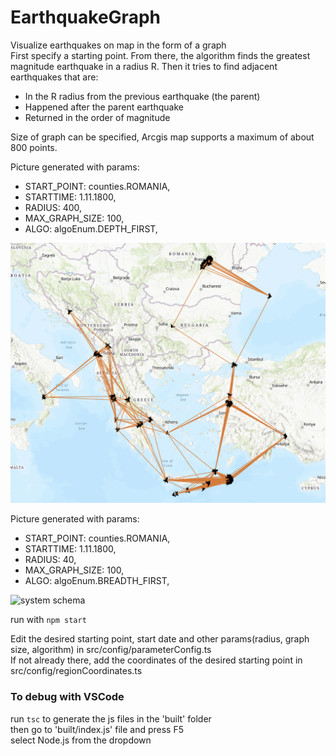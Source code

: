 # EarthquakeGraph
Visualize earthquakes on map in the form of a graph<br/>
First specify a starting point. From there, the algorithm finds the greatest magnitude earthquake in a radius R. Then it tries to find adjacent earthquakes that are:<br/>
* In the R radius from the previous earthquake (the parent)
* Happened after the parent earthquake
* Returned in the order of magnitude

Size of graph can be specified, Arcgis map supports a maximum of about 800 points.<br/>

Picture generated with params: <br/>
* START_POINT: counties.ROMANIA,
* STARTTIME: 1.11.1800,
* RADIUS: 400,
* MAX_GRAPH_SIZE: 100,
* ALGO: algoEnum.DEPTH_FIRST,

![system schema](out/mapExampleDF.png)

Picture generated with params: <br/>
* START_POINT: counties.ROMANIA,
* STARTTIME: 1.11.1800,
* RADIUS: 40,
* MAX_GRAPH_SIZE: 100,
* ALGO: algoEnum.BREADTH_FIRST,

![system schema](out/mapExampleBF.png)


run with
`npm start`
<br/>

Edit the desired starting point, start date and other params(radius, graph size, algorithm) in src/config/parameterConfig.ts<br/>
If not already there, add the coordinates of the desired starting point in src/config/regionCoordinates.ts<br/>


### To debug with VSCode
run
`tsc`
to generate the js files in the 'built' folder<br/>
then go to 'built/index.js' file and press F5<br/>
select Node.js from the dropdown<br/>
